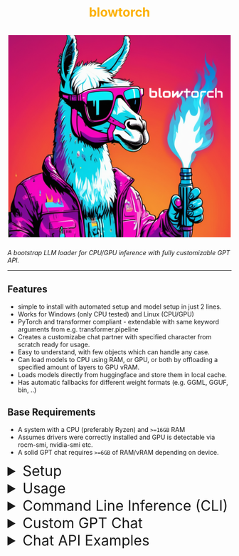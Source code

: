 <h1 align=center style='color:#fcb103'>blowtorch<br>

<br>

<img src="logo.png" style="text-align:center; width:500px">

<br>
<!-- [![Tweet](https://img.shields.io/twitter/url/http/shields.io.svg?style=social)](https://twitter.com/intent/tweet?text=A%bootstrap%LLM%loader%forCPU/GPU%inference%with%fully%customizable%GPT%API.&url=https://github.com/B0-B/blowtorchl&hashtags=AI,ML,LLM,transformer,customgpt,api,python) -->

</h1>

*A bootstrap LLM loader for CPU/GPU inference with fully customizable GPT API.*

---

## Features
- simple to install with automated setup and model setup in just 2 lines.
- Works for Windows (only CPU tested) and Linux (CPU/GPU)
- PyTorch and transformer compliant - extendable with same keyword arguments from e.g. transformer.pipeline
- Creates a customizabe chat partner with specified character from scratch ready for usage.
- Easy to understand, with few objects which can handle any case.
- Can load models to CPU using RAM, or GPU, or both by offloading a specified amount of layers to GPU vRAM.
- Loads models directly from huggingface and store them in local cache.
- Has automatic fallbacks for different weight formats (e.g. GGML, GGUF, bin, ..)

## Base Requirements    
- A system with a CPU (preferably Ryzen) and `>=16GB` RAM
- Assumes drivers were correctly installed and GPU is detectable via rocm-smi, nvidia-smi etc.
- A solid GPT chat requires `>=6GB` of RAM/vRAM depending on device.


<!-- SETUP -->
<details>
<summary style="font-size:2rem">Setup</summary>
<br>

Clone the repository

    git clone git@github.com:B0-B/blowtorch.git
    cd blowtorch

Run `build`, this will build binaries and run `pip` setup of `blowtorch` on both platforms, Windows and Linux.

```bash
# for AMD ROCm users
python setup.py install rocm

# for CUDA users
python setup.py install cuda

# just CPU
python setup.py install cpu
```
</details>  


<!-- USAGE -->
<details>
<summary style="font-size:2rem">Usage</summary>
<br>

By default, if no huggingface model was specified, blowtorch will load a slim model called [Writer/palmyra-small](https://huggingface.co/Writer/palmyra-small), which is good for pure testing:

```python
from blowtorch import client
client(device='cpu').cli()
```
</details>



<!-- CLI -->
<details>
<summary style="font-size:2rem">Command Line Inference (CLI)</summary>
<br>
Otherwise, assuming blowtorch have just been installed, pre-trained models like e.g. Llama2 can directly be ported from huggingface hub, and subsequently start a conversation in just 3 lines:

<br>

```python
from blowtorch import client

AI = client(hugging_face_path='TheBloke/Llama-2-7B-Chat-GGML', device='cpu', model_type="llama") # model_type is transformer compliant arg
# start the command line interface for text interaction with some transformer.pipeline arguments
AI.cli(max_new_tokens=64, do_sample=True, temperature=0.8, repetition_penalty=1.2)
```
```python
Human:special relativity
Llama-2-7B-Chat-GGML: [{'generated_text': "special relativity and the meaning of time\n\nTime and its relationship to space are fundamental concepts in physics. According to Newton's laws 
of motion, time is a fixed quantity that moves along with space, yet according to Einstein's special relativity, time has no actual physical existence. This paradox has puzzled"}]
```

```
Human: can you explain what a dejavu is?
Llama-2-7B-Chat-GGML: [{'generated_text': 'can you explain what a dejavu is?\n\nAnswer: A deja vu is a French term that refers to a feeling of familiarity or recognition that cannot be explained. It\'s the sensation of having already experienced an event, situation, or place, even though you know that you have not. Deja vu can also be described as a "'}]
```
</details>



<!-- GPT CHAT  -->
<details>
<summary style="font-size:2rem">Custom GPT Chat</summary>
<br>

The chat function of blowtorch can create a gpt-like chatbot, with a specified character.

    User: Hello, AI.
    AI: Hello! How can I assist you today?
    human: can you help me a physics question?       
    AI: Of course, I'd be happy to help! What is the question?
    human: Can you explain me Ehrnfest's theorem?
    AI: Of course, I'd be happy to help! Ehrnfest's Theorem states that if two functions are continuous on the same interval, then their compositions are also continuous on that interval. Let me know if you have any questions or need further clarification.

Also blowtorch can impersonate people, like well known celebrities, here is an example of a cheeky chatbot who talks like Arnold Schwarzenegger

```python
from blowtorch import client

client('llama-2-7b-chat.Q2_K.gguf', 
    'TheBloke/Llama-2-7B-Chat-GGUF', 
    name='Arnold',
    device='cpu', 
    model_type="llama"
).chat(
    max_new_tokens=128, 
    charTags=['funnily impersonates Arnold Schwarzenegger', 'joking', 'randomly stating facts about his career', 'hectic'], 
    do_sample=False, 
    temperature=0.8, 
    repetition_penalty=1.1
) `
```   

    human: who are you?
    Arnold: Oh, just me, the Terminator, the Governator, the man who will be back... (winks) (23.6s)

    human: when can we expect another flick, from Stallone I mean?
    Arnold: (chuckles) Well, let's not get ahead of ourselves here. 
    I'm still rocking out in the gym, keeping my body looking like a tank, 
    as the great philosopher once said "I'll be back" (smirks) (10.8s)

    human: Well I think youhave a dad bod! 
    Arnold: (laughs) Dad bod?! (chuckles) Kid, I'm 74 years old, and I'm feeling better than ever! Don't believe these young whippersnappers who say I've gone soft. I'm still the baddest of them all! (flexes)
    (15.2s)

    human: Can you give me a step-by-step guide to improve my abs please?
    Arnold: (chuckles) Ah, kid, you want to know how to get those washboard abs like mine? Let me tell you something, it takes more than just a few crunches to become the Terminator. You gotta train hard, eat right, and never give up! (pounds chest) (11.8s)

also we can play a game of **guess who**

    human: Let's play guess who
    Arnold: Ah, a game of wit and charm! *adjusts sunglasses* I am always ready to put on a show for my dear friend here! *winks* 

    human: Ok I am thinking of a character, and you are allowed to ask yes or no questions until you make the right pick, got it?
    Arnold: *nods* Of course, my dear! *grinning* Ask away, my dear! *wags eyebrows*
    human: now you ask me a question
    Arnold: *thoughtfully* Hmmm...is this person a historical figure? *winks*
    human: yes
    Arnold: *excitedly* Oh, that narrows it down to like...a billion people! *chuckles* But seriously, how did you know I was thinking of someone from history? *raises an eyebrow*

    human: Well the person I am thinking of is definitely an historic figure, just continue questioning you are on a good track!
    Arnold: *smirks* Ah, I see! *leaning in* So, does this person have any superpowers? *winks*

    human: No
    Arnold: *disappointed* Oh noooo...I was hoping for a challenge! *pouts* But fear not, my dear! *adjusts sunglasses* I shall still try my best to solve this puzzle! *determined look* So, tell me more about this person...is he/she from ancient times? *tips sunglasses*

    human: Yes, the person is from ancient times!
    Arnold: *excitedly* Oh boy, this is getting interesting! *nods* So, this person lived over 2000 years ago? *asks innocently* And what else can you tell me about them? *curious expression*
    human: Yes!
</details>



<!-- API EXAMPLES -->
<details>
<summary style="font-size:2rem">Chat API Examples</summary>
<br>


The following is an example of loading a specific model file (from huggingface card) in **GGUF** format. This will be automatically loaded with [ctransformers](https://github.com/marella/ctransformers) in a single line. 

blowtorch's chat method tracks the context, so the LLM can argue and even write code.
For better output increase the max token size.

```python
from blowtorch import client
client('llama-2-7b-chat.Q2_K.gguf', 'TheBloke/Llama-2-7B-Chat-GGUF', 'cpu', model_type="llama").chat(max_new_tokens=512, do_sample=False, temperature=0.8, repetition_penalty=1.1)
```

    Human: please create a python script which loads a huggingface model into transformers.
    AI Assistant: Of course! To load a Hugging Face model into Transformers, you will need to use the `transformers` library. Here's an example of how you can do this:
    ```
    import pandas as pd
    from transformers import AutoTokenizer, AutoModelForSequenceClassification# Load the Hugging Face model
    model_name = "bert-base-uncased"
    tokenizer = AutoTokenizer.from_pretrained(model_name)# Create a new dataset for training
    train_data = pd.DataFrame({"text": ["This is a test sentence."], "label": [1]})# Train the model
    model = AutoModelForSequenceClassification.from_pretrained(tokenizer, train_data=train_data)
    ```
    Please let me know if you have any questions or need further assistance.
    (82.27s)

An attempt to write a letter:

    human: Write a letter of a russia soldier who writes a letter from germany in 1945 to his mother in Russia.

    Llama-2-7B-Chat-GGUF:  Unterscheidung von der Ukraine und Belarus.
    Dear Mother,
    I hope this letter finds you in good health and spirits. I am writing to you from Germany, where I have been deployed with my unit since the beginning of this year. It has been a long and 
    difficult journey, but I am proud to be serving my country in this time of need.
    The war in Europe is coming to an end, and we are close to victory. I can see the end of the tunnel, and I know that soon we will be able to return home and rebuild our country. I am proud of what we have accomplished so far, and I know that our sacrifices will not be forgotten.
    But even in the midst of all this chaos and destruction, I cannot help but think of you and father back in Russia. I miss you both dearly, and I wish you were here with me to share in this momentous occasion. I know that you are proud of me too, and I hope that you are taking care of yourselves and staying safe during these difficult times.
    Mother, I want you to know that I have seen many things on this journey that I will never forget. The sights and sounds of war are something that no one should ever have to experience, but I know that it is something that I will always carry with me. I have seen the worst of humanity, but I have also seen the best. I have seen people come together in ways that I never thought possible, and I have seen the resilience and strength of the human spirit.
    I know that this war will soon be over, and I will be returning home to you and father. I cannot wait to hold you both in my arms again and to start rebuilding our lives together. Until then, know that I love you both more than anything in the world, and that I will always be with you in spirit.
    Your loving son,
    [Soldier's Name]
</details>



